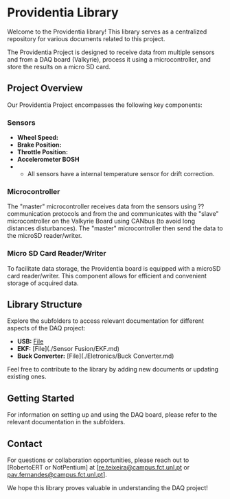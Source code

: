 # Providentia Library

Welcome to the Providentia library! 
This library serves as a centralized repository for various documents related to this project. 

The Providentia Project is designed to receive data from multiple sensors and from a DAQ board (Valkyrie), process it using a microcontroller, and store the results on a micro SD card. 

## Project Overview

Our Providentia Project encompasses the following key components:

### Sensors

- **Wheel Speed:**
- **Brake Position:**
- **Throttle Position:**
- **Accelerometer BOSH**
- - All sensors have a internal temperature sensor for drift correction.  

### Microcontroller

The "master" microcontroller receives data from the sensors using ?? communication protocols and from the and communicates with the "slave" microcontroller on the Valkyrie Board using CANbus (to avoid long distances disturbances). The "master" microcontroller then send the data to the microSD reader/writer.

### Micro SD Card Reader/Writer

To facilitate data storage, the Providentia board is equipped with a microSD card reader/writer. This component allows for efficient and convenient storage of acquired data.

## Library Structure

Explore the subfolders to access relevant documentation for different aspects of the DAQ project:

- **USB:** [File](./Eletronics/USB.md)
- **EKF:** [File](./Sensor Fusion/EKF.md)
- **Buck Converter:** [File](./Eletronics/Buck Converter.md)

Feel free to contribute to the library by adding new documents or updating existing ones.

## Getting Started

For information on setting up and using the DAQ board, please refer to the relevant documentation in the subfolders.

## Contact

For questions or collaboration opportunities, please reach out to [RobertoERT or NotPentium] at [re.teixeira@campus.fct.unl.pt or pav.fernandes@campus.fct.unl.pt].

We hope this library proves valuable in understanding the DAQ project!

